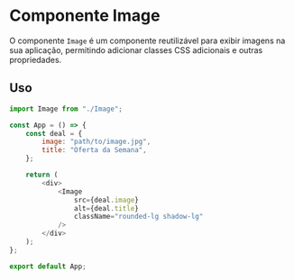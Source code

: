 <!-- @format -->

# Componente Image

O componente `Image` é um componente reutilizável para exibir imagens na sua aplicação, permitindo adicionar classes CSS adicionais e outras propriedades.

## Uso

```javascript
import Image from "./Image";

const App = () => {
	const deal = {
		image: "path/to/image.jpg",
		title: "Oferta da Semana",
	};

	return (
		<div>
			<Image
				src={deal.image}
				alt={deal.title}
				className="rounded-lg shadow-lg"
			/>
		</div>
	);
};

export default App;
```

